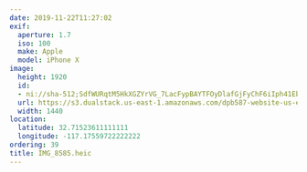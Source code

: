 ```yaml
---
date: 2019-11-22T11:27:02
exif:
  aperture: 1.7
  iso: 100
  make: Apple
  model: iPhone X
image:
  height: 1920
  id:
  - ni://sha-512;SdfWURqtM5HkXGZYrVG_7LacFypBAYTFOyDlafGjFyChF6iIph41Ebkb-J58e3zhd-XgzFoaRyPod61zYT5S6A
  url: https://s3.dualstack.us-east-1.amazonaws.com/dpb587-website-us-east-1/asset/gallery/2019-san-diego/15563faa-17a2-d2de-56dd-3ea3859b9677~1920.jpg
  width: 1440
location:
  latitude: 32.71523611111111
  longitude: -117.17559722222222
ordering: 39
title: IMG_8585.heic
---
```

